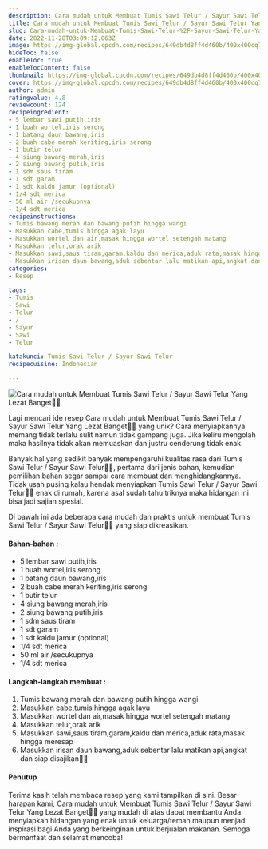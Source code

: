 ```yaml
---
description: Cara mudah untuk Membuat Tumis Sawi Telur / Sayur Sawi Telur Yang Lezat Banget"
title: Cara mudah untuk Membuat Tumis Sawi Telur / Sayur Sawi Telur Yang Lezat Banget
slug: Cara-mudah-untuk-Membuat-Tumis-Sawi-Telur-%2F-Sayur-Sawi-Telur-Yang-Lezat-Banget
date: 2022-11-28T03:09:12.063Z
image: https://img-global.cpcdn.com/recipes/649db4d8ff4d460b/400x400cq70/photo.jpg
hideToc: false
enableToc: true
enableTocContent: false
thumbnail: https://img-global.cpcdn.com/recipes/649db4d8ff4d460b/400x400cq70/photo.jpg
cover: https://img-global.cpcdn.com/recipes/649db4d8ff4d460b/400x400cq70/photo.jpg
author: admin
ratingvalue: 4.8
reviewcount: 124
recipeingredient:
- 5 lembar sawi putih,iris
- 1 buah wortel,iris serong
- 1 batang daun bawang,iris
- 2 buah cabe merah keriting,iris serong
- 1 butir telur
- 4 siung bawang merah,iris
- 2 siung bawang putih,iris
- 1 sdm saus tiram
- 1 sdt garam
- 1 sdt kaldu jamur (optional)
- 1/4 sdt merica
- 50 ml air /secukupnya
- 1/4 sdt merica
recipeinstructions:
- Tumis bawang merah dan bawang putih hingga wangi
- Masukkan cabe,tumis hingga agak layu
- Masukkan wortel dan air,masak hingga wortel setengah matang
- Masukkan telur,orak arik
- Masukkan sawi,saus tiram,garam,kaldu dan merica,aduk rata,masak hingga meresap
- Masukkan irisan daun bawang,aduk sebentar lalu matikan api,angkat dan siap disajikan🤗🤗
categories:
- Resep

tags:
- Tumis
- Sawi
- Telur
- /
- Sayur
- Sawi
- Telur

katakunci: Tumis Sawi Telur / Sayur Sawi Telur
recipecuisine: Indonesian

---
```


![Cara mudah untuk Membuat Tumis Sawi Telur / Sayur Sawi Telur Yang Lezat Banget👩‍🍳](https://img-global.cpcdn.com/recipes/649db4d8ff4d460b/400x400cq70/photo.jpg)

Lagi mencari ide resep Cara mudah untuk Membuat Tumis Sawi Telur / Sayur Sawi Telur Yang Lezat Banget👩‍🍳 yang unik? Cara menyiapkannya memang tidak terlalu sulit namun tidak gampang juga. Jika keliru mengolah maka hasilnya tidak akan memuaskan dan justru cenderung tidak enak.

Banyak hal yang sedikit banyak mempengaruhi kualitas rasa dari Tumis Sawi Telur / Sayur Sawi Telur👩‍🍳, pertama dari jenis bahan, kemudian pemilihan bahan segar sampai cara membuat dan menghidangkannya. Tidak usah pusing kalau hendak menyiapkan Tumis Sawi Telur / Sayur Sawi Telur👩‍🍳 enak di rumah, karena asal sudah tahu triknya maka hidangan ini bisa jadi sajian spesial.

Di bawah ini ada beberapa cara mudah dan praktis untuk membuat Tumis Sawi Telur / Sayur Sawi Telur👩‍🍳 yang siap dikreasikan.

<!--inarticleads1-->

#### Bahan-bahan :

- 5 lembar sawi putih,iris
- 1 buah wortel,iris serong
- 1 batang daun bawang,iris
- 2 buah cabe merah keriting,iris serong
- 1 butir telur
- 4 siung bawang merah,iris
- 2 siung bawang putih,iris
- 1 sdm saus tiram
- 1 sdt garam
- 1 sdt kaldu jamur (optional)
- 1/4 sdt merica
- 50 ml air /secukupnya
- 1/4 sdt merica

<!--inarticleads2-->

#### Langkah-langkah membuat :

1. Tumis bawang merah dan bawang putih hingga wangi
1. Masukkan cabe,tumis hingga agak layu
1. Masukkan wortel dan air,masak hingga wortel setengah matang
1. Masukkan telur,orak arik
1. Masukkan sawi,saus tiram,garam,kaldu dan merica,aduk rata,masak hingga meresap
1. Masukkan irisan daun bawang,aduk sebentar lalu matikan api,angkat dan siap disajikan🤗🤗

#### Penutup

Terima kasih telah membaca resep yang kami tampilkan di sini. Besar harapan kami, Cara mudah untuk Membuat Tumis Sawi Telur / Sayur Sawi Telur Yang Lezat Banget👩‍🍳 yang mudah di atas dapat membantu Anda menyiapkan hidangan yang enak untuk keluarga/teman maupun menjadi inspirasi bagi Anda yang berkeinginan untuk berjualan makanan. Semoga bermanfaat dan selamat mencoba!